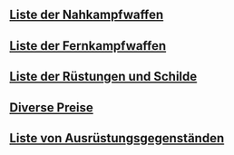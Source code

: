 ## [Liste der Nahkampfwaffen](https://github.com/Inkspill-Quatterpillard/Sinners-and-Saints-PnP/blob/main/Liste%20der%20Nahkampfwaffen.md)

## [Liste der Fernkampfwaffen](https://github.com/Inkspill-Quatterpillard/Sinners-and-Saints-PnP/blob/main/Liste%20der%20Fernkampfwaffen.md)

## [Liste der Rüstungen und Schilde](https://github.com/Inkspill-Quatterpillard/Sinners-and-Saints-PnP/blob/main/Liste%20der%20R%C3%BCstungen%20und%20Schilde.md)

## [Diverse Preise](https://github.com/Inkspill-Quatterpillard/Sinners-and-Saints-PnP/blob/main/Diverse%20Preise.md)

## [Liste von Ausrüstungsgegenständen](https://github.com/Inkspill-Quatterpillard/Sinners-and-Saints-PnP/blob/main/Liste%20von%20Ausr%C3%BCstungsgegenst%C3%A4nden.md)
